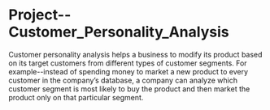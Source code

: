# Project--Customer_Personality_Analysis
Customer personality analysis helps a business to modify its product based on its target customers from different types of customer segments. 
For example--instead of spending money to market a new product to every customer in the company’s database, a company can analyze which customer segment is most likely to buy the product and then market the product only on that particular segment.
